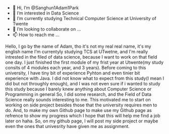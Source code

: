 - 👋 Hi, I’m @Sanghun1Adam1Park
- 👀 I’m interested in Data Science 
- 🌱 I’m currently studying Technical Computer Science at University of Twente 
- 💞️ I’m looking to collaborate on ...
- 📫 How to reach me ...

Hello, I go by the name of Adam, tho it's not my real real name, it's my english name
I'm currentyly studying TCS at UTwetne, and I'm really intrested in the filed of data science, because I want to work on that field one day.
I just finished the first module of my frist year at Utwente(my study consits of 4 modules each year, and 3 years). 
Before coming to this university, I have tiny bit of experience Pyhton and even tinier bit experience with Java. 
I did not know what to expect from this study(I mean I did but not throughly enough), and I was not even sure if i wanted to study this study because I barely 
knew anything about Computer Science or Programming in general 
So, I did some research, and the Field of Data Science really sounds interesting to me.
This motivated me to start on working on side project besides those that the university requires men to do.
And, to make my own Github page to make use my Github page as refrence to show my progress which I hope that this will help me find a job later on haha.
So, on my github page, I will post my side project or maybe even the ones that univesrity have given me as assignment. 

<!---
Sanghun1Adam1Park/Sanghun1Adam1Park is a ✨ special ✨ repository because its `README.md` (this file) appears on your GitHub profile.
You can click the Preview link to take a look at your changes.
--->
